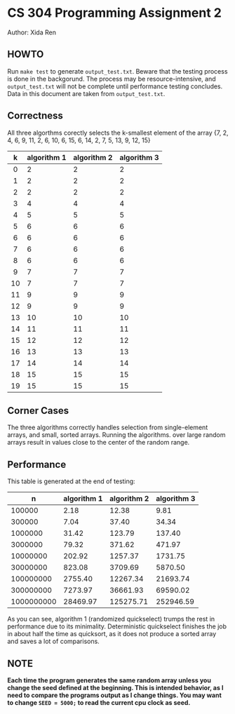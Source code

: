 # CS 304 Programming Assignment 2

Author: Xida Ren

## HOWTO

Run `make test` to generate `output_test.txt`. Beware that
the testing process is done in the backgorund. The process
may be resource-intensive, and `output_test.txt` will not
be complete until performance testing concludes. Data in 
this document are taken from `output_test.txt`.

## Correctness

All three algorthms corectly selects the k-smallest element of the array
{7,  2, 4,  6, 9, 11, 2,  6, 10, 6, 15, 6, 14, 2, 7, 5,  13, 9, 12, 15}

|         k|    algorithm 1|    algorithm 2|    algorithm 3|
|:--------:|---------------|---------------|---------------|  
|         0|              2|              2|              2|
|         1|              2|              2|              2|
|         2|              2|              2|              2|
|         3|              4|              4|              4|
|         4|              5|              5|              5|
|         5|              6|              6|              6|
|         6|              6|              6|              6|
|         7|              6|              6|              6|
|         8|              6|              6|              6|
|         9|              7|              7|              7|
|        10|              7|              7|              7|
|        11|              9|              9|              9|
|        12|              9|              9|              9|
|        13|             10|             10|             10|
|        14|             11|             11|             11|
|        15|             12|             12|             12|
|        16|             13|             13|             13|
|        17|             14|             14|             14|
|        18|             15|             15|             15|
|        19|             15|             15|             15|

## Corner Cases

The three algorithms correctly handles selection from single-element
arrays, and small, sorted arrays. Running the algorithms. over large
random arrays result in values close to the center of the random 
range.

## Performance

This table is generated at the end of testing:

|         n|    algorithm 1|    algorithm 2|    algorithm 3|
|----------|---------------|---------------|---------------|
|    100000|           2.18|          12.38|           9.81|
|    300000|           7.04|          37.40|          34.34|
|   1000000|          31.42|         123.79|         137.40|
|   3000000|          79.32|         371.62|         471.97|
|  10000000|         202.92|        1257.37|        1731.75|
|  30000000|         823.08|        3709.69|        5870.50|
| 100000000|        2755.40|       12267.34|       21693.74|
| 300000000|        7273.97|       36661.93|       69590.02|
|1000000000|       28469.97|      125275.71|      252946.59|

As you can see, algorithm 1 (randomized quickselect) trumps
the rest in performance due to its minimality. Deterministic
quickselect finishes the job in about half the time as
quicksort, as it does not produce a sorted array and saves
a lot of comparisons.

## __NOTE__
__Each time the program generates the same random array unless
you change the seed defined at the beginning. This is intended
behavior, as I need to compare the programs output as I change
things. You may want to change `SEED = 5000;` to read the
current cpu clock as seed.__